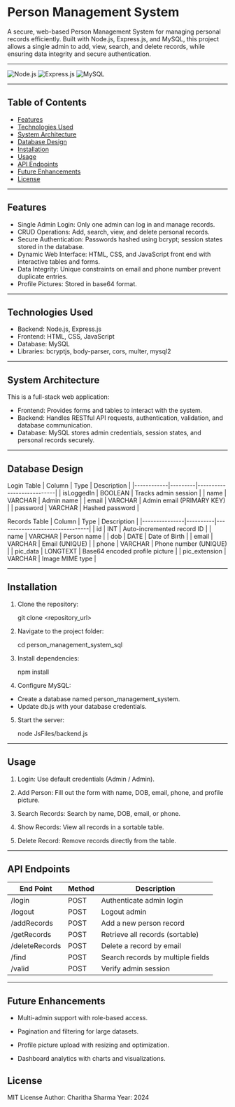 # Person Management System

A secure, web-based Person Management System for managing personal records efficiently. Built with Node.js, Express.js, and MySQL, this project allows a single admin to add, view, search, and delete records, while ensuring data integrity and secure authentication.

---

![Node.js](https://img.shields.io/badge/Node.js-v18-green) 
![Express.js](https://img.shields.io/badge/Express.js-v4.18-blue) 
![MySQL](https://img.shields.io/badge/MySQL-v8-lightgrey)

---

## Table of Contents

- [Features](#features)  
- [Technologies Used](#technologies-used)  
- [System Architecture](#system-architecture)  
- [Database Design](#database-design)  
- [Installation](#installation)  
- [Usage](#usage)  
- [API Endpoints](#api-endpoints)  
- [Future Enhancements](#future-enhancements)  
- [License](#license)  

---

## Features

- Single Admin Login: Only one admin can log in and manage records.  
- CRUD Operations: Add, search, view, and delete personal records.  
- Secure Authentication: Passwords hashed using bcrypt; session states stored in the database.  
- Dynamic Web Interface: HTML, CSS, and JavaScript front end with interactive tables and forms.  
- Data Integrity: Unique constraints on email and phone number prevent duplicate entries.  
- Profile Pictures: Stored in base64 format.

---

## Technologies Used

- Backend: Node.js, Express.js  
- Frontend: HTML, CSS, JavaScript  
- Database: MySQL  
- Libraries: bcryptjs, body-parser, cors, multer, mysql2  

---

## System Architecture

This is a full-stack web application:  
- Frontend: Provides forms and tables to interact with the system.  
- Backend: Handles RESTful API requests, authentication, validation, and database communication.  
- Database: MySQL stores admin credentials, session states, and personal records securely.

---

## Database Design

Login Table
| Column     | Type    | Description               |
|------------|---------|---------------------------|
| isLoggedIn | BOOLEAN | Tracks admin session      |
| name       | VARCHAR | Admin name                |
| email      | VARCHAR | Admin email (PRIMARY KEY) |
| password   | VARCHAR | Hashed password           |

Records Table
| Column        | Type     | Description                    |
|---------------|----------|--------------------------------|
| id            | INT      | Auto-incremented record ID     |
| name          | VARCHAR  | Person name                    |
| dob           | DATE     | Date of Birth                  |
| email         | VARCHAR  | Email (UNIQUE)                 |
| phone         | VARCHAR  | Phone number (UNIQUE)          |
| pic_data      | LONGTEXT | Base64 encoded profile picture |
| pic_extension | VARCHAR  | Image MIME type                |

---

## Installation

1. Clone the repository:  

   git clone <repository_url>

2. Navigate to the project folder:

   cd person_management_system_sql

3. Install dependencies:

   npm install

4. Configure MySQL:

 - Create a database named person_management_system.
 - Update db.js with your database credentials.

5. Start the server:

   node JsFiles/backend.js

---

## Usage

1. Login: Use default credentials (Admin / Admin).

2. Add Person: Fill out the form with name, DOB, email, phone, and profile picture.

3. Search Records: Search by name, DOB, email, or phone.

4. Show Records: View all records in a sortable table.

5. Delete Record: Remove records directly from the table.

---

## API Endpoints

| End Point        | Method   | Description                        |
|------------------|----------|------------------------------------|
| /login           |  POST    | Authenticate admin login           |
| /logout          |  POST    | Logout admin                       |
| /addRecords      |  POST    | Add a new person record            |
| /getRecords      |  POST    | Retrieve all records (sortable)    |            
| /deleteRecords   |  POST    | Delete a record by email           |
| /find            |  POST    | Search records by multiple fields  |
| /valid           |  POST    | Verify admin session               |

---

## Future Enhancements

- Multi-admin support with role-based access.

- Pagination and filtering for large datasets.

- Profile picture upload with resizing and optimization.

- Dashboard analytics with charts and visualizations.

## License

MIT License
Author: Charitha Sharma
Year: 2024